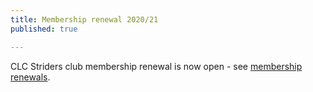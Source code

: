 ```yaml
---
title: Membership renewal 2020/21
published: true

---
```


CLC Striders club membership renewal is now open - see [membership renewals](/posts/2020-04-01-membership-renewal.md).
